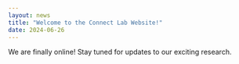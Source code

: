 ```yaml
---
layout: news
title: "Welcome to the Connect Lab Website!"
date: 2024-06-26
---
```

We are finally online!  Stay tuned for updates to our exciting research.